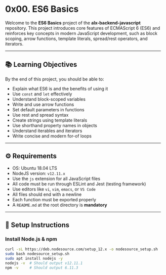 # 0x00. ES6 Basics

Welcome to the **ES6 Basics** project of the **alx-backend-javascript** repository. This project introduces core features of ECMAScript 6 (ES6) and reinforces key concepts in modern JavaScript development, such as block scoping, arrow functions, template literals, spread/rest operators, and iterators.

---

## 📚 Learning Objectives

By the end of this project, you should be able to:

- Explain what ES6 is and the benefits of using it
- Use `const` and `let` effectively
- Understand block-scoped variables
- Write and use arrow functions
- Set default parameters in functions
- Use rest and spread syntax
- Create strings using template literals
- Use shorthand property names in objects
- Understand iterables and iterators
- Write concise and modern for-of loops

---

## ⚙️ Requirements

- OS: Ubuntu 18.04 LTS
- NodeJS version: `v12.11.x`
- Use the `js` extension for all JavaScript files
- All code must be run through ESLint and Jest (testing framework)
- Use editors like `vi`, `vim`, `emacs`, or `VS Code`
- All files should end with a newline
- Each function must be exported properly
- A `README.md` at the root directory is **mandatory**

---

## 🔧 Setup Instructions

### Install Node.js & npm

```bash
curl -sL https://deb.nodesource.com/setup_12.x -o nodesource_setup.sh
sudo bash nodesource_setup.sh
sudo apt install nodejs -y
nodejs -v  # Should output v12.11.1
npm -v     # Should output 6.11.3

